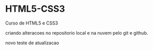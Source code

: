 # HTML5-CSS3
Curso de HTML5 e CSS3

criando alteracoes no repositorio local e na nuvem pelo git e github.

novo teste de atualizacao
